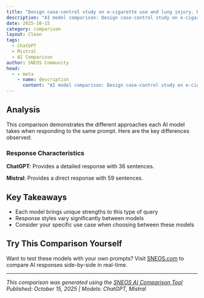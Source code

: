 ```yaml
---
title: "Design case-control study on e-cigarette use and lung injury. Help me: 1) Define cases (diagnostic criteria) and control selection, 2) Calculate required sample size (OR=2.5, 80% power), 3) Design data collection instrument (exposure assessment), 4) Plan statistical analysis (conditional logistic regression if matched), 5) Control for confounding (smoking history, demographics), 6) Calculate adjusted odds ratios with 95% CIs, 7) Consider recall bias and mitigation"
description: "AI model comparison: Design case-control study on e-cigarette use and lung injury. Help me: 1) Define cases (diagnostic c..."
date: 2025-10-15
category: comparison
layout: Clean
tags:
  - ChatGPT
  - Mistral
  - AI Comparison
author: SNEOS Community
head:
  - - meta
    - name: description
      content: "AI model comparison: Design case-control study on e-cigarette use and lung injury. Help me: 1) Define cases (diagnostic criteria) and control..."
---
```


<ChatComparison
  title="Design case-control study on e-cigarette use and lung injury. Help me: 1) Define cases (diagnostic criteria) and control selection, 2) Calculate required sample size (OR=2.5, 80% power), 3) Design data collection instrument (exposure assessment), 4) Plan statistical analysis (conditional logistic regression if matched), 5) Control for confounding (smoking history, demographics), 6) Calculate adjusted odds ratios with 95% CIs, 7) Consider recall bias and mitigation"
  prompt="Design case-control study on e-cigarette use and lung injury. Help me: 1) Define cases (diagnostic criteria) and control selection, 2) Calculate required sample size (OR=2.5, 80% power), 3) Design data collection instrument (exposure assessment), 4) Plan statistical analysis (conditional logistic regression if matched), 5) Control for confounding (smoking history, demographics), 6) Calculate adjusted odds ratios with 95% CIs, 7) Consider recall bias and mitigation"
  :responses='{"ChatGPT": "Designing a case-control study on e-cigarette use and lung injury involves several steps. Here\u2019s a detailed plan based on the components you provided: \n\n### 1) Define Cases and Control Selection\n\n**Cases:**\n- **Diagnostic Criteria:** \n  - Participants must have a clinically confirmed diagnosis of e-cigarette or vaping product use-associated lung injury (EVALI) as defined by the Centers for Disease Control and Prevention (CDC). This includes a history of e-cigarette use in the month prior to hospitalization, evidence of lung injury (such as chest imaging), and absence of an alternative diagnosis (e.g., pneumonia, infection).\n  \n**Controls:**\n- **Control Selection:**\n  - Controls should be matched based on age, gender, and ethnicity with the cases to minimize confounding. Potential controls can be recruited from the same geographic area but must not have any history of lung injury. They may be selected from outpatient clinics or social media/community outreach.\n  - Random sampling can also be considered, ensuring controls have similar smoking/vaping history to cases but diagnosed with conditions unrelated to lung injury.\n\n### 2) Calculate Required Sample Size\n\nTo calculate the required sample size, we will assume:\n- Odds Ratio (OR) = 2.5\n- Power = 80% \n- Significance level (alpha) = 0.05\n\nUsing an online sample size calculator or the standard formula can yield results. However, a rough estimation can be made using \\( n = \\frac{{(Z_{1-\\alpha/2} \u002B Z_{1-\\beta})^2 \\cdot (p_1(1 - p_1) \u002B p_0(1 - p_0))}}{{(p_1 - p_0)^2}} \\) where:\n- \\( p_0 \\) is the exposure prevalence in controls\n- \\( p_1 = OR \\cdot p_0 / (1 \u002B (OR - 1) \\cdot p_0) \\)\n\nAssuming \\( p_0 \\) (the probability of e-cigarette use among controls) is 0.2 (20%), we can compute the required \\( n \\).\n\nWith the numbers inserted:\n- \\( n \\) will approximate to ensure enough cases for the desired power and OR. Let\u2019s assume after calculations you would need, for example, a total of 100 cases and 200 controls.\n\n### 3) Design Data Collection Instrument\n\n**Exposure Assessment:**\n- A structured questionnaire/interview guide should cover:\n  - Demographics: Age, gender, ethnicity\n  - Vaping history: Types and brands of e-cigarettes used, frequency of use, duration of use, recent changes in use patterns\n  - Cigarette smoking history: Duration, quantity, when smoking started/stopped\n  - Other relevant exposures: Occupational exposures, environmental factors, pre-existing lung conditions, and recent infections.\n\n### 4) Plan Statistical Analysis \n\n- **Statistical Analysis:**\n  - Use conditional logistic regression if cases and controls are matched.\n  - Assess the association between e-cigarette use and lung injury while controlling for confounding variables such as age, gender, smoking history, and other relevant covariates.\n\n### 5) Control for Confounding\n\n- **Control for Confounding:**\n  - Include confounders such as demographic variables (age, gender, ethnicity) and smoking history (current smoker, former smoker, never smoker).\n  - Include potential mediating variables (e.g. other substance use) to see if the association remains after adjusting for these.\n\n### 6) Calculate Adjusted Odds Ratios with 95% CIs\n\n- Run the conditional logistic regression analysis.\n- Report adjusted odds ratios (AOR) for e-cigarette use with 95% confidence intervals (CIs).\n- For instance, output might show something like:\n  - AOR = 2.2 (95% CI: 1.5-3.5) indicating that those who use e-cigarettes have more than double the odds of developing lung injury compared to non-users, after adjusting for confounders.\n\n### 7) Consider Recall Bias and Mitigation\n\n- **Recall Bias:**\n  - Since this study relies on self-reported data regarding e-cigarette use, there is a risk for recall bias where cases may remember their e-cigarette use differently than the controls.\n  \n- **Mitigation Strategies:**\n  - Validate self-reported e-cigarette use with medical records or biological markers (e.g., cotinine levels).\n  - Use standardized questionnaires with clear timeframes and definitions.\n  - Blinding interviewers to case status can help reduce bias in data collection.\n\nThis framework outlines the basic steps necessary to conduct the study effectively.", "Mistral": "Sure, let\u0027s break down each step for designing a case-control study on e-cigarette use and lung injury.\n\n### 1. Define Cases (Diagnostic Criteria) and Control Selection\n\n**Cases:**\n- **Diagnostic Criteria:** Patients diagnosed with lung injury based on clinical symptoms, radiological findings (e.g., chest X-ray or CT scan), and laboratory tests (e.g., blood tests, bronchoalveolar lavage).\n- **Inclusion Criteria:** Patients with a confirmed diagnosis of lung injury within the past 12 months.\n- **Exclusion Criteria:** Patients with lung injury due to known causes other than e-cigarette use (e.g., bacterial pneumonia, lung cancer).\n\n**Controls:**\n- **Selection Criteria:** Individuals without lung injury, matched to cases by age (\u00B15 years) and gender.\n- **Source:** General population or hospital patients without lung injury.\n- **Inclusion Criteria:** No history of lung injury or respiratory diseases.\n- **Exclusion Criteria:** Individuals with a history of lung injury or respiratory diseases.\n\n### 2. Calculate Required Sample Size\n\nTo calculate the required sample size, we need the following parameters:\n- **Odds Ratio (OR):** 2.5\n- **Power:** 80%\n- **Significance Level (\u03B1):** 0.05\n- **Proportion of Controls Exposed:** Assume 20% (based on literature or pilot data)\n\nUsing a sample size calculator for case-control studies, we can determine the required number of cases and controls. For example, using the Epi Info software or an online calculator, we might find that approximately 100 cases and 100 controls are needed.\n\n### 3. Design Data Collection Instrument (Exposure Assessment)\n\n**Data Collection Instrument:**\n- **Questionnaire:** Structured questionnaire to assess e-cigarette use and other relevant exposures.\n- **Sections:**\n  1. **Demographics:** Age, gender, education, occupation.\n  2. **E-cigarette Use:** Frequency, duration, type of e-cigarette, flavors used.\n  3. **Smoking History:** Current and past smoking status, number of cigarettes per day, duration of smoking.\n  4. **Medical History:** History of respiratory diseases, other medical conditions.\n  5. **Lifestyle Factors:** Alcohol use, physical activity, diet.\n\n### 4. Plan Statistical Analysis\n\n**Statistical Analysis:**\n- **Conditional Logistic Regression:** If cases and controls are matched, use conditional logistic regression to account for the matching.\n- **Univariate Analysis:** Descriptive statistics for demographics and exposure variables.\n- **Bivariate Analysis:** Chi-square tests or t-tests to compare cases and controls.\n- **Multivariate Analysis:** Conditional logistic regression to estimate the odds ratio for e-cigarette use and lung injury, adjusting for confounders.\n\n### 5. Control for Confounding\n\n**Confounding Variables:**\n- **Smoking History:** Current and past smoking status.\n- **Demographics:** Age, gender, education, occupation.\n- **Medical History:** History of respiratory diseases, other medical conditions.\n\n**Adjustment:**\n- Include these variables in the conditional logistic regression model to control for confounding.\n\n### 6. Calculate Adjusted Odds Ratios with 95% CIs\n\n**Adjusted Odds Ratios:**\n- Use the conditional logistic regression model to calculate adjusted odds ratios (aOR) for e-cigarette use and lung injury, with 95% confidence intervals (CIs).\n\n### 7. Consider Recall Bias and Mitigation\n\n**Recall Bias:**\n- **Definition:** Differential recall of e-cigarette use between cases and controls.\n- **Mitigation Strategies:**\n  1. **Standardized Questionnaire:** Use a standardized questionnaire to minimize variability in responses.\n  2. **Blinding:** Ensure that interviewers are blinded to the case-control status of participants.\n  3. **Validation:** Validate self-reported e-cigarette use with objective measures, such as biochemical verification (e.g., urine cotinine levels).\n  4. **Proxy Respondents:** Use proxy respondents (e.g., family members) to corroborate information, especially for cases who may be too ill to respond accurately.\n\nBy following these steps, you can design a robust case-control study to investigate the association between e-cigarette use and lung injury, while controlling for potential biases and confounding factors."}' published-date="{DateTime.UtcNow:HH:mm}"
/>

## Analysis

This comparison demonstrates the different approaches each AI model takes when responding to the same prompt. Here are the key differences observed:

### Response Characteristics

**ChatGPT**: Provides a detailed response with 36 sentences. 

**Mistral**: Provides a direct response with 59 sentences. 

## Key Takeaways

- Each model brings unique strengths to this type of query
- Response styles vary significantly between models
- Consider your specific use case when choosing between these models

## Try This Comparison Yourself

Want to test these models with your own prompts? Visit [SNEOS.com](https://sneos.com) to compare AI responses side-by-side in real-time.

---

*This comparison was generated using the [SNEOS AI Comparison Tool](https://sneos.com)*
*Published: October 15, 2025 | Models: ChatGPT, Mistral*
